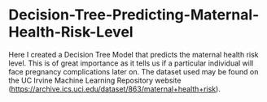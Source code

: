 # Decision-Tree-Predicting-Maternal-Health-Risk-Level

Here I created a Decision Tree Model that predicts the maternal health risk level.
This is of great importance as it tells us if a particular individual will face pregnancy complications later on.
The dataset used may be found on the UC Irvine Machine Learning Repository website (https://archive.ics.uci.edu/dataset/863/maternal+health+risk).
